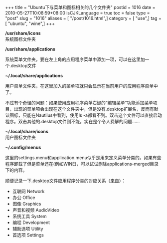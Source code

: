 +++
title = "Ubuntu下与菜单和图标相关的几个文件夹"
postid = 1016
date = 2010-05-27T10:08:59+08:00
isCJKLanguage = true
toc = false
type = "post"
slug = "1016"
aliases = [ "/post/1016.html",]
category = [ "use",]
tag = [ "ubuntu", "wine",]
+++


**/usr/share/icons**  
系统图标文件夹

**/usr/share/applications**  

系统菜单文件夹，要在左上角的应用程序菜单中添加一项，可以在这里加一个.desktop文件

**\~/.local/share/applications**  

用户菜单文件夹，在这里加入的菜单项就只会显示在当前用户的应用程序菜单中了。  

不过有个奇怪的问题：如果使用应用程序菜单右键的“编辑菜单”功能添加菜单项目，出现的菜单项会出现在这个文件夹中，但是没有.desktop扩展名，反而有默认图标，只能在Nautilus中看到，使用ls -a都看不到。双击这个文件可以直接启动程序。双击其他的.desktop文件则不能。实在是个令人费解的问题……  
<!--more-->  
**\~/.local/share/icons**  
用户图标文件夹

**\~/.config/menus**  

这里的settings.menu和application.menu似乎是用来定义菜单分类的。如果有些程序卸载了但是菜单还在(例如WINE)，可以试试删除applications-merged目录下的内容。

顺便记录一下.desktop文件应用程序分类的对应关系（[来自](http://zengq.blog.ubuntu.org.cn/2008/11/08/%E5%9C%A8ubuntu%E4%BD%8D%E7%BD%AE%E8%8F%9C%E5%8D%95%E6%B7%BB%E5%8A%A0%E6%96%87%E4%BB%B6%E5%A4%B9%EF%BC%8C%E5%9C%A8%E5%BA%94%E7%94%A8%E7%A8%8B%E5%BA%8F%E8%8F%9C%E5%8D%95%E6%B7%BB%E5%8A%A0%E6%9C%AA/)）：

-   互联网 Network
-   办公 Office
-   图像 Graphics
-   声音和视频 AudioVideo
-   系统工具 System
-   编程 Development
-   辅助选项 Utility
-   首选项 Settings

